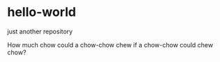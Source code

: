 # hello-world
just another repository

How much chow could a chow-chow chew if a chow-chow could chew chow?
